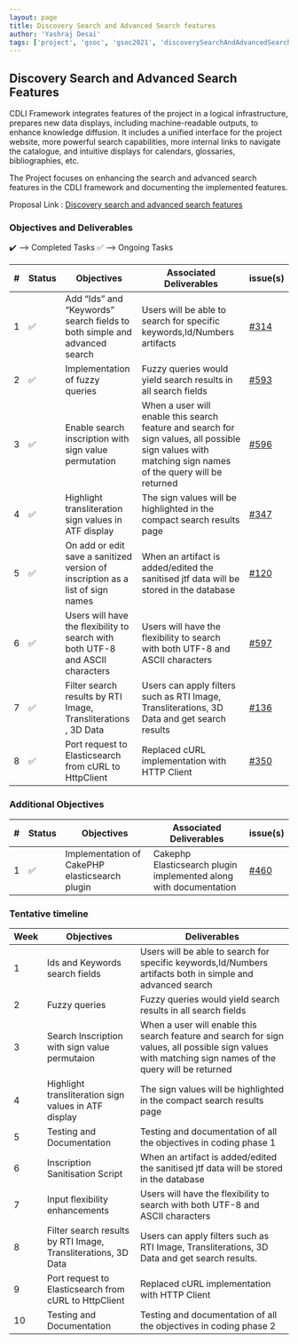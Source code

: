 ```yaml
---
layout: page
title: Discovery Search and Advanced Search features
author: 'Yashraj Desai'
tags: ['project', 'gsoc', 'gsoc2021', 'discoverySearchAndAdvancedSearchFeatures']
---
```


## Discovery Search and Advanced Search Features

CDLI Framework integrates features of the project in a logical infrastructure, prepares new data displays, including machine-readable outputs, to enhance knowledge diffusion. It includes a unified interface for the project website, more powerful search capabilities, more internal links to navigate the catalogue, and intuitive displays for calendars, glossaries, bibliographies, etc.

The Project focuses on enhancing the search and advanced search features in the CDLI framework and documenting the implemented features.

Proposal Link : [Discovery search and advanced search features](https://docs.google.com/document/d/1WEeNnALSUN4yecCbYxuDyMNUMOzkGcev6Dss4XuNydc/edit#)

### Objectives and Deliverables

:heavy_check_mark: --> Completed Tasks
:white_check_mark: --> Ongoing Tasks

| \# | Status  | Objectives                    | Associated Deliverables         | issue(s) |
| --- | --- | ----------------------------- | ---------------------------------------------- | -------- |
| 1 |:white_check_mark:|  Add “Ids” and “Keywords” search fields to both simple and advanced search | Users will be able to search for specific keywords,Id/Numbers artifacts | [#314](https://gitlab.com/cdli/framework/-/issues/314) |
| 2 |:white_check_mark:| Implementation of fuzzy queries | Fuzzy queries would yield search results in all search fields|[#593](https://gitlab.com/cdli/framework/-/issues/593) |
| 3 |:white_check_mark:| Enable search inscription with sign value permutation |When a user will enable this search feature and search for sign values, all possible sign values with matching sign names of the query will be returned| [#596](https://gitlab.com/cdli/framework/-/issues/596)
| 4 |:white_check_mark:| Highlight transliteration sign values in ATF display |The sign values will be highlighted in the compact search results page|[#347](https://gitlab.com/cdli/framework/-/issues/347)
| 5 |:white_check_mark:| On add or edit save a sanitized version of inscription as a list of sign names |When an artifact is added/edited the sanitised jtf data will be stored in the database|[#120](https://gitlab.com/cdli/framework/-/issues/120#note_550066667)
| 6 |:white_check_mark:| Users will have the flexibility to search with both UTF-8 and ASCII characters |Users will have the flexibility to search with both UTF-8 and ASCII characters |[#597](https://gitlab.com/cdli/framework/-/issues/597)
| 7 |:white_check_mark:| Filter search results by RTI Image, Transliterations , 3D Data | Users can apply filters such as RTI Image, Transliterations, 3D Data and get search results | [#136](https://gitlab.com/cdli/framework/-/issues/136)
| 8 |:white_check_mark:| Port request to Elasticsearch from cURL to HttpClient | Replaced cURL implementation with HTTP Client|[#350](https://gitlab.com/cdli/framework/-/issues/350)



### Additional Objectives

| \# | Status  | Objectives         | Associated Deliverables                                             | issue(s) |
| --- | --- | ------------------ | ------------------------------------------------------------------- | -------- |
| 1 | :white_check_mark: | Implementation of CakePHP elasticsearch plugin  | Cakephp Elasticsearch plugin implemented along with documentation | [#460](https://gitlab.com/cdli/framework/-/issues/460) |



### Tentative timeline  

| Week  |Objectives | Deliverables |
|---|---|---|
|1|Ids and Keywords search fields|Users will be able to search for specific keywords,Id/Numbers artifacts both in simple and advanced search|
|2|Fuzzy queries|Fuzzy queries would yield search results in all search fields|
|3|Search Inscription with sign value permutaion|When a user will enable this search feature and search for sign values, all possible sign values with matching sign names of the query will be returned|
|4|Highlight transliteration sign values in ATF display|The sign values will be highlighted in the compact search results page|
|5|Testing and Documentation |Testing and documentation of all the objectives in coding phase 1|
|6|Inscription Sanitisation Script|When an artifact is added/edited the sanitised jtf data will be stored in the database|
|7|Input flexibility enhancements|Users will have the flexibility to search with both UTF-8 and ASCII characters|
|8|Filter search results by RTI Image, Transliterations, 3D Data|Users can apply filters such as RTI Image, Transliterations, 3D Data and get search results.|
|9|Port request to Elasticsearch from cURL to HttpClient|Replaced cURL implementation with HTTP Client|
|10|Testing and Documentation|Testing and documentation of all the objectives in coding phase 2|


